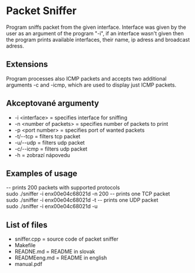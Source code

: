# Packet Sniffer
Program sniffs packet from the given interface. Interface was given by the user as an argument of the program "-i", if an interface wasn't given then the program prints available interfaces, their name, ip adress and broadcast adress.

## Extensions
Program processes also ICMP packets and accepts two additional arguments -c and -icmp, which are used to display just ICMP packets.

## Akceptované argumenty
- -i \<interface>  = specifies interface for sniffing
- -n \<number of packets> = specifies number of packets to print 
- -p \<port number> = specifies port of wanted packets
- -t/--tcp = filters tcp packet
- -u/--udp = filters udp packet
- -c/--icmp = filters udp packet
- -h = zobrazí nápovedu

## Examples of usage
-- prints 200 packets with supported protocols  <br>
sudo ./sniffer -i enx00e04c68021d -n 200
-- prints one TCP packet  <br>
sudo ./sniffer -i enx00e04c68021d -t
-- prints one UDP packet  <br>
sudo ./sniffer -i enx00e04c68021d -u

## List of files
- sniffer.cpp = source code of packet sniffer
- Makefile 
- READNE.md = README in slovak
- READMEeng.md = README in english
- manual.pdf
